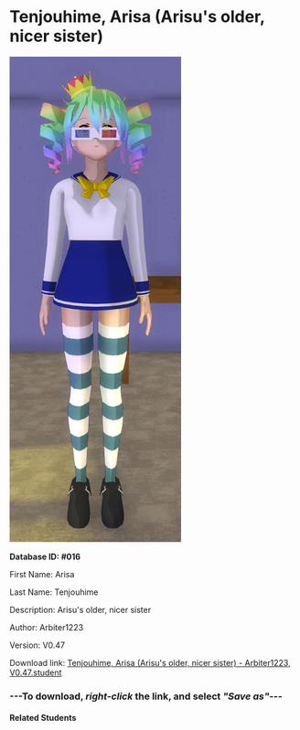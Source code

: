 # Tenjouhime, Arisa (Arisu's older, nicer sister)

<img src="Files/Tenjouhime, Arisa (Arisu's older, nicer sister).png" title="Tenjouhime, Arisa (Arisu's older, nicer sister) - Arbiter1223, V0.47">

**Database ID: #016**

First Name: Arisa

Last Name: Tenjouhime

Description: Arisu's older, nicer sister

Author: Arbiter1223

Version: V0.47

Download link: <a href="https://raw.githubusercontent.com/Arbiter1223/Daigaku-Gurashi-Custom-Students/master/Students/Files/Tenjouhime%2C%20Arisa%20(Arisu's%20older%2C%20nicer%20sister)%20-%20Arbiter1223%2C%20V0.47.student">Tenjouhime, Arisa (Arisu's older, nicer sister) - Arbiter1223, V0.47.student</a>

### ---**To download, _right-click_ the link, and select _"Save as"_**---

#### Related Students

